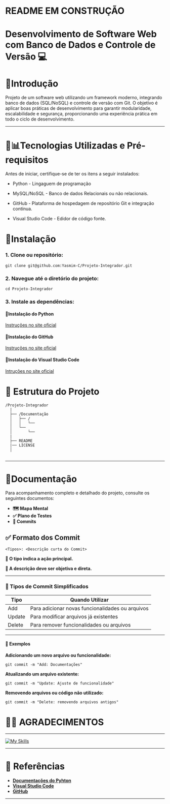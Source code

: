 # README EM CONSTRUÇÃO

# Desenvolvimento de Software Web com Banco de Dados e Controle de Versão 💻

# 🚀Introdução 

Projeto de um software web utilizando um framework moderno, integrando banco de dados (SQL/NoSQL) e controle de versão com Git. O objetivo é aplicar boas práticas de desenvolvimento para garantir modularidade, escalabilidade e segurança, proporcionando uma experiência prática em todo o ciclo de desenvolvimento.

---

# 🔧📊Tecnologias Utilizadas e Pré-requisitos

Antes de iniciar, certifique-se de ter os itens a seguir instalados:

- Python - Lingaguem de programação

- MySQL/NoSQL - Banco de dados Relacionais ou não relacionais.

- GitHub - Plataforma de hospedagem de repositório Git e integração contínua.

- Visual Studio Code - Edidor de código fonte.

# 🔁Instalação

### 1. Clone ou repositório:

    git clone git@github.com:Yasmim-C/Projeto-Integrador.git

### 2. Navegue até o diretório do projeto:

    cd Projeto-Integrador

### 3. Instale as dependências:

#### 🌿Instalação do Python
[Instruções no site oficial](https://docs.python.org/pt-br/3/tutorial/index.html)

#### 🌿Instalação do GitHub
[Instruções no site oficial](https://docs.github.com/pt)

#### 🌿Instalação do Visual Studio Code

[Intruções no site oficial](https://code.visualstudio.com/download)


# 📂 Estrutura do Projeto
```
/Projeto-Integrador
  |
  ├── /Documentação
  │   ├── /
  │   │   └── 
  │   └── 
  │       └── 
  |
  ├── README
  |── LICENSE
  │  
  
```
---

# 📜Documentação

Para acompanhamento completo e detalhado do projeto, consulte os seguintes documentos: 

- **🗺️ Mapa Mental**
- **✅ Plano de Testes**
- **🔄 Commits**



## ✅ Formato dos Commit

    <Tipos>: <Descrição curta do Commit>


**🔹 O tipo indica a ação principal.**

**🔹 A descrição deve ser objetiva e direta.**

---
### 🚀 Tipos de Commit Simplificados

| Tipo | Quando Utilizar |
| -----| --------------- |
| Add  | Para adicionar novas funcionalidades ou arquivos |
| Update | Para modificar arquivos já existentes |
| Delete | Para remover funcionalidades ou arquivos |

---
#### 📌 Exemplos 

**Adicionando um novo arquivo ou funcionalidade:**

    git commit -m "Add: Documentações"

**Atualizando um arquivo existente:**

    git commit -m "Update: Ajuste de funcionalidade"

**Removendo arquivos ou código não utilizado:**

    git commit -m "Delete: removendo arquivos antigos"

# 🙏🏻 AGRADECIMENTOS

---
[![My Skills](https://skillicons.dev/icons?i=git,github,vscode,python,mongodb,mysql,html,css,linkedin&perline=5)](https://skillicons.dev)

--- 
# 🔗 Referências
- [**Documentações do Pyhton**](https://docs.python.org/pt-br/3/tutorial/index.html)
- [**Visual Studio Code**](https://code.visualstudio.com/download)
- [**GitHub**](https://docs.github.com/pt)
---